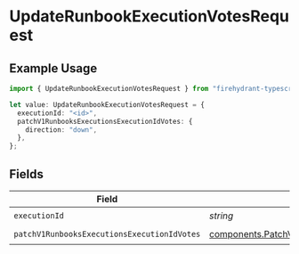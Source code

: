 # UpdateRunbookExecutionVotesRequest

## Example Usage

```typescript
import { UpdateRunbookExecutionVotesRequest } from "firehydrant-typescript-sdk/models/operations";

let value: UpdateRunbookExecutionVotesRequest = {
  executionId: "<id>",
  patchV1RunbooksExecutionsExecutionIdVotes: {
    direction: "down",
  },
};
```

## Fields

| Field                                                                                                                        | Type                                                                                                                         | Required                                                                                                                     | Description                                                                                                                  |
| ---------------------------------------------------------------------------------------------------------------------------- | ---------------------------------------------------------------------------------------------------------------------------- | ---------------------------------------------------------------------------------------------------------------------------- | ---------------------------------------------------------------------------------------------------------------------------- |
| `executionId`                                                                                                                | *string*                                                                                                                     | :heavy_check_mark:                                                                                                           | N/A                                                                                                                          |
| `patchV1RunbooksExecutionsExecutionIdVotes`                                                                                  | [components.PatchV1RunbooksExecutionsExecutionIdVotes](../../models/components/patchv1runbooksexecutionsexecutionidvotes.md) | :heavy_check_mark:                                                                                                           | N/A                                                                                                                          |
